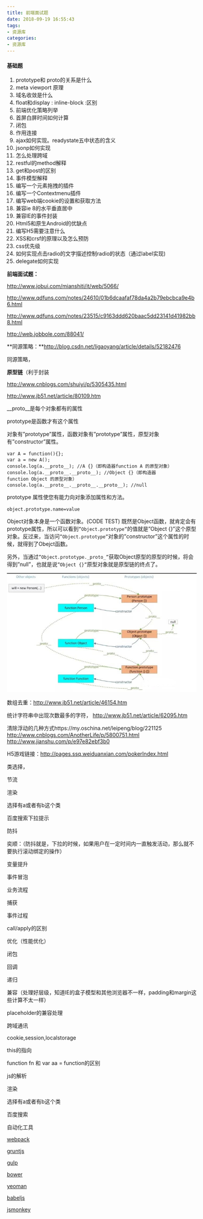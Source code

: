 ```yaml
---
title: 前端面试题
date: 2018-09-19 16:55:43
tags:
- 资源库
categories: 
- 资源库
---
```


#### 基础题

1. prototype和 proto的关系是什么
2. meta viewport 原理
3. 域名收敛是什么
4. float和display : inline-block :区别
5. 前端优化策略列举
6. 首屏白屏时间如何计算
7. 闭包
8. 作用连接
9.  ajax如何实现。readystate五中状态的含义
10.  jsonp如何实现
11. 怎么处理跨域
12.  restful的method解释
13. get和post的区别
14. 事件模型解释
15. 编写一个元素拖拽的插件
16. 编写一个Contextmenu插件
17. 编写web端cookie的设置和获取方法
18. 兼容ie 8的水平垂直居中
19. 兼容IE的事件封装
20. Html5和原生Android的优缺点
21. 编写H5需要注意什么
22. XSS和crsf的原理以及怎么预防
23. css优先级
24. 如何实现点击radio的文字描述控制radio的状态（通过label实现)
25. delegate如何实现





**前端面试题：**

http://www.jobui.com/mianshiti/it/web/5066/

http://www.qdfuns.com/notes/24610/01b6dcaafaf78da4a2b79ebcbca9e4b6.html

http://www.qdfuns.com/notes/23515/c9163ddd620baac5dd23141d41982bb8.html

http://web.jobbole.com/88041/

**同源策略：**http://blog.csdn.net/ligaoyang/article/details/52182476

同源策略，

**原型链**（利于封装

http://www.cnblogs.com/shuiyi/p/5305435.html

http://www.jb51.net/article/80109.htm

__proto__是每个对象都有的属性

prototype是函数才有这个属性

对象有”prototype”属性，函数对象有”prototype”属性，原型对象有”constructor”属性。

```
var A = function(){};
var a = new A();
console.log(a.__proto__); //A {}（即构造器function A 的原型对象）
console.log(a.__proto__.__proto__); //Object {}（即构造器function Object 的原型对象）
console.log(a.__proto__.__proto__.__proto__); //null
```

prototype 属性使您有能力向对象添加属性和方法。

```
object.prototype.name=value
```

Object对象本身是一个函数对象。(CODE TEST) 既然是Object函数，就肯定会有prototype属性，所以可以看到`”Object.prototype”`的值就是”Object {}”这个原型对象。反过来，当访问`”Object.prototype”`对象的”constructor”这个属性的时候，就得到了Obejct函数。

另外，当通过`”Object.prototype._proto_”`获取Object原型的原型的时候，将会得到”null”，也就是说`”Object {}”`原型对象就是原型链的终点了。

![原型链](https://raw.githubusercontent.com/winney07/Images/main/winney07.github.io/%E5%89%8D%E7%AB%AF%E9%9D%A2%E8%AF%95%E9%A2%98/1.png)

数组去重：http://www.jb51.net/article/46154.htm

统计字符串中出现次数最多的字符， http://www.jb51.net/article/62095.htm

清除浮动的几种方式https://my.oschina.net/leipeng/blog/221125  http://www.cnblogs.com/AnotherLife/p/5800751.html  http://www.jianshu.com/p/e97e82ebf3b0

H5游戏链接：http://pages.ssq.weiduanxian.com/pokerIndex.html

类选择，

节流

渲染

选择有a或者有b这个类

百度搜索下拉提示

防抖

奕顺：（防抖就是，下拉的时候，如果用户在一定时间内一直触发活动，那么就不要执行滚动绑定的操作）

变量提升

事件冒泡

业务流程

捕获

事件过程

call/apply的区别

优化（性能优化）

闭包

回调

递归

兼容（处理好层级，知道IE的盒子模型和其他浏览器不一样，padding和margin这些计算不太一样）

placeholder的兼容处理

跨域通讯

cookie,session,localstorage

this的指向

function fn 和 var aa = function的区别

js的解析

渲染

选择有a或者有b这个类

百度搜索

自动化工具

[webpack](https://webpack.github.io/)

[gruntjs](http://gruntjs.com/)

[gulp](http://gulpjs.com/)

[bower](https://github.com/bower/bower)

[yeoman](http://yeoman.io/)

[babeljs](https://babeljs.io/)

[jsmonkey](https://github.com/wchaowu/jsMonkey)